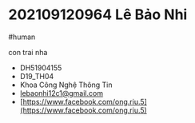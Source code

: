 # 202109120964 Lê Bảo Nhi
#human 

con trai nha 

- DH51904155
- D19_TH04
- Khoa Công Nghệ Thông Tin
- lebaonhi12c1@gmail.com
- [https://www.facebook.com/ong.riu.5](https://www.facebook.com/ong.riu.5)